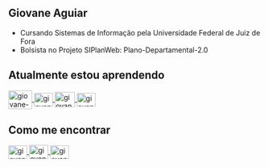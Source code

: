 ## Giovane Aguiar
- Cursando Sistemas de Informação pela Universidade Federal de Juiz de Fora
- Bolsista no Projeto SIPlanWeb: Plano-Departamental-2.0

<!-- ## Conhecimentos



<a href="#" target="_blank">
<img align="center" alt="giovane-vue" height="27" width="37" src="https://cdn.jsdelivr.net/npm/simple-icons@5.8.0/icons/html5.svg" style="max-width:100%;">
</a>

<a href="#" target="_blank">
<img align="center" alt="giovane-vue" height="27" width="37" src="https://cdn.jsdelivr.net/npm/simple-icons@5.8.0/icons/css3.svg" style="max-width:100%;">
</a>

<a href="#" target="_blank">
<img align="center" alt="giovane-javascript" height="27" width="37" src="https://cdn.jsdelivr.net/npm/simple-icons@5.8.0/icons/javascript.svg" style="max-width:100%;">
</a>

<a href="#" target="_blank">
<img align="center" alt="giovane-c" height="27" width="37" src="https://cdn.jsdelivr.net/npm/simple-icons@5.8.0/icons/c.svg" style="max-width:100%;">
</a>

<a href="#" target="_blank">
<img align="center" alt="giovane-vue" height="27" width="37" src="https://cdn.jsdelivr.net/npm/simple-icons@5.8.0/icons/vuedotjs.svg" style="max-width:100%;">
</a>


-->

## Atualmente estou aprendendo

<a href="#" target="_blank">
<img align="center" alt="giovane-php" height="37" width="47" src="https://cdn.jsdelivr.net/npm/simple-icons@3.0.1/icons/php.svg" style="max-width:100%;">
</a>

<a href="#" target="_blank">
<img align="center" alt="giovane-postgresql" height="27" width="37" src="https://cdn.jsdelivr.net/npm/simple-icons@3.0.1/icons/postgresql.svg" style="max-width:100%;">
</a>

<a href="#" target="_blank">
<img align="center" alt="giovane-java" height="30" width="40" src="https://cdn.jsdelivr.net/npm/simple-icons@5.8.0/icons/java.svg" style="max-width:100%;">
</a>

<a href="#" target="_blank">
<img align="center" alt="giovane-ubuntu" height="27" width="37" src="https://cdn.jsdelivr.net/npm/simple-icons@5.8.0/icons/ubuntu.svg" style="max-width:100%;">
</a>



## Como me encontrar

<a href="https://www.linkedin.com/in/giovane-aguiar/" target="_blank">
<img align="center" alt="giovane-linkedin" height="27" width="37" src="https://cdn.jsdelivr.net/npm/simple-icons@5.8.0/icons/linkedin.svg" style="max-width:100%;">
</a>

<a href="mailto:giovaneaguiar@ice.ufjf.br" target="_blank">
<img align="center" alt="giovane-email" height="28" width="38" src="https://cdn.jsdelivr.net/npm/simple-icons@5.8.0/icons/gmail.svg" style="max-width:100%"
</a> 

<a href="https://replit.com/@vaneagr" target="_blank">
<img align="center" alt="giovane-replit" height="27" width="37" src="https://cdn.jsdelivr.net/npm/simple-icons@5.8.0/icons/replit.svg" style="max-width:100%"
</a> 
  








<!--[![Top Langs](https://github-readme-stats.vercel.app/api/top-langs/?username=giovaneaguiar&layout=compact&theme=dark&langs_count=6&count_private=true)](https://github.com/anuraghazra/github-readme-stats)
[![Linkedin Badge](https://img.shields.io/badge/-Giovane%20Aguiar-6633cc?style=flat-square&logo=Linkedin&logoColor=white&link=https://www.linkedin.com/in/giovane-aguiar/)](https://www.linkedin.com/in/giovane-aguiar/)  -
[![Gmail Badge](https://img.shields.io/badge/-giovaneaguiar@ice.ufjf.br-6633cc?style=flat-square&logo=Gmail&logoColor=white&link=mailto:giovaneaguiar@ice.ufjf.br)](mailto:giovaneaguiar@ice.ufjf.br)
-->
<!--
**giovaneaguiar/giovaneaguiar** is a ✨ _special_ ✨ repository because its `README.md` (this file) appears on your GitHub profile.

Here are some ideas to get you started:

- 🔭 I’m currently working on ...
- 🌱 I’m currently learning ...
- 👯 I’m looking to collaborate on ...
- 🤔 I’m looking for help with ...
- 💬 Ask me about ...
- 📫 How to reach me: ...
- 😄 Pronouns: ...
- ⚡ Fun fact: ...
-->

